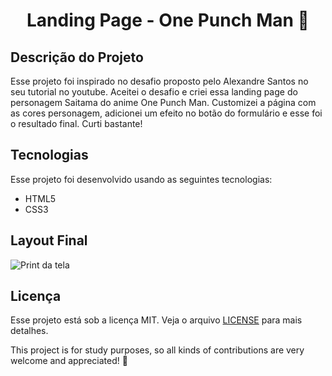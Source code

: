 <h1 align="center"> 
  Landing Page - One Punch Man 👊
</h1>

## Descrição do Projeto

<p>Esse projeto foi inspirado no desafio proposto pelo Alexandre Santos no seu tutorial no youtube. Aceitei o desafio e criei essa landing page do personagem Saitama do anime One Punch Man. Customizei a página com as cores personagem, adicionei um efeito no botão do formulário e esse foi o resultado final. Curti bastante!</p>

## Tecnologias

Esse projeto foi desenvolvido usando as seguintes tecnologias:

- HTML5
- CSS3

## Layout Final
![Print da tela](https://user-images.githubusercontent.com/105990622/178046436-7bbfdf72-7352-4458-bf9f-3ee884f72d69.png)

## Licença

Esse projeto está sob a licença MIT. Veja o arquivo <a href="https://github.com/felipe-rodsilva/landingpage-onepunchman/blob/main/LICENSE.md">LICENSE</a> para mais detalhes.

This project is for study purposes, so all kinds of contributions are very welcome and appreciated! 🤝
